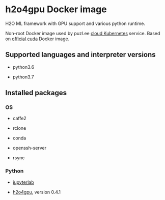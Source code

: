# h2o4gpu Docker image

H2O ML framework with GPU support and various python runtime.

Non-root Docker image used by puzl.ee [cloud Kubernetes](https://puzl.ee) service. Based on [official cuda](https://hub.docker.com/r/nvidia/cuda) Docker image.
## Supported languages and interpreter versions

- python3.6

- python3.7

## Installed packages
### OS
- caffe2

- rclone

- conda

- openssh-server

- rsync

### Python
- [jupyterlab](https://pypi.org/project/jupyterlab/)

- [h2o4gpu](https://pypi.org/project/h2o4gpu/), version 0.4.1



